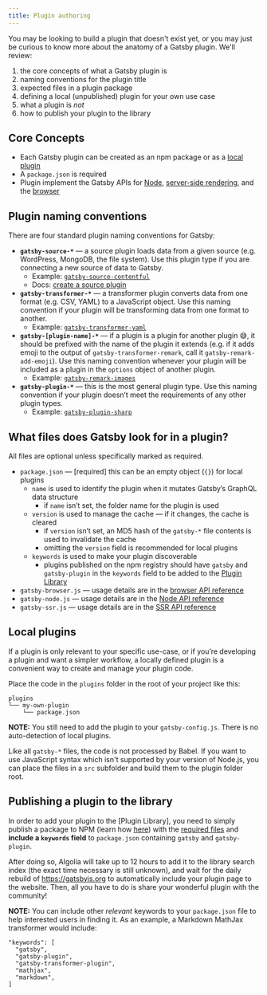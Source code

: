 ```yaml
---
title: Plugin authoring
---
```


You may be looking to build a plugin that doesn't exist yet, or you may just be curious to know more about the anatomy of a Gatsby plugin. We'll review:

1.  the core concepts of what a Gatsby plugin is
2.  naming conventions for the plugin title
3.  expected files in a plugin package
4.  defining a local (unpublished) plugin for your own use case
5.  what a plugin is _not_
6.  how to publish your plugin to the library

## Core Concepts

- Each Gatsby plugin can be created as an npm package or as a [local plugin](#local-plugins)
- A `package.json` is required
- Plugin implement the Gatsby APIs for [Node](/docs/node-apis/), [server-side rendering](/docs/ssr-apis/), and the [browser](/docs/browser-apis/)

## Plugin naming conventions

There are four standard plugin naming conventions for Gatsby:

- **`gatsby-source-*`** — a source plugin loads data from a given source (e.g. WordPress, MongoDB, the file system). Use this plugin type if you are connecting a new source of data to Gatsby.
  - Example: [`gatsby-source-contentful`](https://github.com/gatsbyjs/gatsby/tree/master/packages/gatsby-source-contentful)
  - Docs: [create a source plugin](/docs/create-source-plugin/)
- **`gatsby-transformer-*`** — a transformer plugin converts data from one format (e.g. CSV, YAML) to a JavaScript object. Use this naming convention if your plugin will be transforming data from one format to another.
  - Example: [`gatsby-transformer-yaml`](https://github.com/gatsbyjs/gatsby/tree/master/packages/gatsby-transformer-yaml)
- **`gatsby-[plugin-name]-*`** — if a plugin is a plugin for another plugin 😅, it should be prefixed with the name of the plugin it extends (e.g. if it adds emoji to the output of `gatsby-transformer-remark`, call it `gatsby-remark-add-emoji`). Use this naming convention whenever your plugin will be included as a plugin in the `options` object of another plugin.
  - Example: [`gatsby-remark-images`](https://github.com/gatsbyjs/gatsby/tree/master/packages/gatsby-remark-images)
- **`gatsby-plugin-*`** — this is the most general plugin type. Use this naming convention if your plugin doesn’t meet the requirements of any other plugin types.
  - Example: [`gatsby-plugin-sharp`](https://github.com/gatsbyjs/gatsby/tree/master/packages/gatsby-plugin-sharp)

## What files does Gatsby look for in a plugin?

All files are optional unless specifically marked as required.

- `package.json` — [required] this can be an empty object (`{}`) for local plugins
  - `name` is used to identify the plugin when it mutates Gatsby’s GraphQL data structure
    - if `name` isn’t set, the folder name for the plugin is used
  - `version` is used to manage the cache — if it changes, the cache is cleared
    - if `version` isn’t set, an MD5 hash of the `gatsby-*` file contents is used to invalidate the cache
    - omitting the `version` field is recommended for local plugins
  - `keywords` is used to make your plugin discoverable
    - plugins published on the npm registry should have `gatsby` and `gatsby-plugin` in the `keywords` field to be added to the [Plugin Library](/packages/)
- `gatsby-browser.js` — usage details are in the [browser API reference](/docs/browser-apis/)
- `gatsby-node.js` — usage details are in the [Node API reference](/docs/node-apis/)
- `gatsby-ssr.js` — usage details are in the [SSR API reference](/docs/ssr-apis/)

## Local plugins

If a plugin is only relevant to your specific use-case, or if you’re developing a plugin and want a simpler workflow, a locally defined plugin is a convenient way to create and manage your plugin code.

Place the code in the `plugins` folder in the root of your project like this:

```
plugins
└── my-own-plugin
    └── package.json
```

**NOTE:** You still need to add the plugin to your `gatsby-config.js`. There is no auto-detection of local plugins.

Like all `gatsby-*` files, the code is not processed by Babel. If you want
to use JavaScript syntax which isn't supported by your version of Node.js, you
can place the files in a `src` subfolder and build them to the plugin folder
root.

## Publishing a plugin to the library

In order to add your plugin to the [Plugin Library], you need to simply publish a package to NPM (learn how [here](https://docs.npmjs.com/getting-started/publishing-npm-packages)) with the [required files](#what-files-does-gatsby-look-for-in-a-plugin) and **include a `keywords` field** to `package.json` containing `gatsby` and `gatsby-plugin`.

After doing so, Algolia will take up to 12 hours to add it to the library search index (the exact time necessary is still unknown), and wait for the daily rebuild of https://gatsbyjs.org to automatically include your plugin page to the website. Then, all you have to do is share your wonderful plugin with the community!

**NOTE:** You can include other _relevant_ keywords to your `package.json` file to help interested users in finding it. As an example, a  Markdown MathJax transformer would include:
```
"keywords": [
  "gatsby",
  "gatsby-plugin",
  "gatsby-transformer-plugin",
  "mathjax",
  "markdown",
]
```
